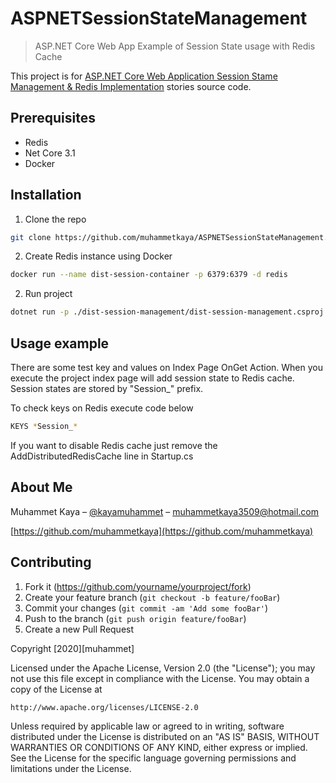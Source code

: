 # ASPNETSessionStateManagement

> ASP.NET Core Web App Example of Session State usage with Redis Cache

This project is for [ASP.NET Core Web Application Session Stame Management & Redis Implementation](https://medium.com/@kayamuhammet/asp-net-core-web-application-session-state-management-redis-implementation-dec75e0598c2) stories source code.

## Prerequisites

- Redis
- Net Core 3.1
- Docker

## Installation

1. Clone the repo

```sh
git clone https://github.com/muhammetkaya/ASPNETSessionStateManagement.git
```

2. Create Redis instance using Docker

```sh
docker run --name dist-session-container -p 6379:6379 -d redis
```

2. Run project

```sh
dotnet run -p ./dist-session-management/dist-session-management.csproj
```

## Usage example

There are some test key and values on Index Page OnGet Action. When you execute the project index page will add session state to Redis cache. Session states are stored by "Session\_" prefix.

To check keys on Redis execute code below

```sh
KEYS *Session_*
```

If you want to disable Redis cache just remove the AddDistributedRedisCache line in Startup.cs

## About Me

Muhammet Kaya – [@kayamuhammet](https://medium.com/@kayamuhammet) – muhammetkaya3509@hotmail.com

[https://github.com/muhammetkaya](https://github.com/muhammetkaya)

## Contributing

1. Fork it (<https://github.com/yourname/yourproject/fork>)
2. Create your feature branch (`git checkout -b feature/fooBar`)
3. Commit your changes (`git commit -am 'Add some fooBar'`)
4. Push to the branch (`git push origin feature/fooBar`)
5. Create a new Pull Request

Copyright [2020][muhammet]

Licensed under the Apache License, Version 2.0 (the "License");
you may not use this file except in compliance with the License.
You may obtain a copy of the License at

    http://www.apache.org/licenses/LICENSE-2.0

Unless required by applicable law or agreed to in writing, software
distributed under the License is distributed on an "AS IS" BASIS,
WITHOUT WARRANTIES OR CONDITIONS OF ANY KIND, either express or implied.
See the License for the specific language governing permissions and
limitations under the License.
